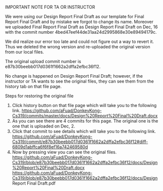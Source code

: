 IMPORTANT NOTE FOR TA OR INSTRUCTOR

We were using our Design Report Final Draft as our template for Final Report Final Draft and by mistake we forgot to change its name. Moreover we uploaded Final Report Final Draft as Design Report Final Draft on Dec, 16 with the commit number 4bed47eef44de31aa24d2995868e30e89494179c.

We did realize our error too late and could not figure out a way to revert it. Thus we deleted the wrong version and re-uploaded the original version from our local files.

The original upload commit number is e87b30beebb017d0361f1662a2dffa2efbc36f12.

No change is happened on Design Report Final Draft; however, if the instructor or TA wants to see the original files, they can see them from the history tab on that file page.

Steps for restoring the original file
1. Click history button on that file page which will take you to the following link.
https://github.com/aFuad/DonkeyKong-Cs319/commits/master/docs/Design%20Report%20Final%20Draft.docx
2. As you can see there are 4 commits for this page. The original one is the one that is uploaded on Dec, 2.
3. Click that commit to see details which will take you to the following link.
https://github.com/aFuad/DonkeyKong-Cs319/commit/e87b30beebb017d0361f1662a2dffa2efbc36f12#diff-6809d1abffca6f6f8ef16a742469580d
4. Now by pressing view you can see the original files.
https://github.com/aFuad/DonkeyKong-Cs319/blob/e87b30beebb017d0361f1662a2dffa2efbc36f12/docs/Design%20Report%20Final%20Draft.docx
https://github.com/aFuad/DonkeyKong-Cs319/blob/e87b30beebb017d0361f1662a2dffa2efbc36f12/docs/Design Report Final Draft.pdf
